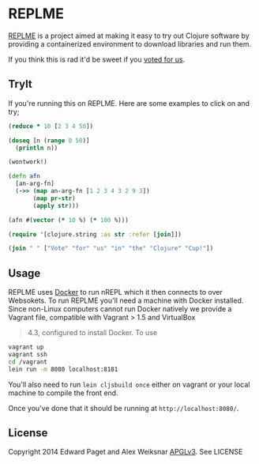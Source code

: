# REPLME
[REPLME](http://replme.clojurecup.com) is a project aimed at making
it easy to try out Clojure software by providing a containerized 
environment to download libraries and run them.

If you think this is rad it'd be sweet if you [voted for us](https://clojurecup.com/#/apps/replme).

## TryIt

If you're running this on REPLME. Here are some examples to click on
and try;

```clojure
(reduce * 10 [2 3 4 50])
```

```clojure
(doseq [n (range 0 50)]
  (println n))
```

```clojure
(wontwork!)
```

```clojure
(defn afn
  [an-arg-fn]
  (->> (map an-arg-fn [1 2 3 4 3 2 9 3])
       (map pr-str)
       (apply str)))

(afn #(vector (* 10 %) (* 100 %)))
```

```clojure
(require '[clojure.string :as str :refer [join]])

(join " " ["Vote" "for" "us" "in" "the" "Clojure" "Cup!"])
```

## Usage

REPLME uses [Docker](http://docker.com) to run nREPL which it then
connects to over Websokets. To run REPLME you'll need a machine with
Docker installed. Since non-Linux computers cannot run Docker natively
we provide a Vagrant file, compatible with Vagrant > 1.5 and VirtualBox
> 4.3, configured to install Docker. To use

``` bash
vagrant up
vagrant ssh
cd /vagrant
lein run -m 8080 localhost:8181
```

You'll also need to run `lein cljsbuild once` either on vagrant or
your local machine to compile the front end.

Once you've done that it should be running at `http://localhost:8080/`.

## License

Copyright 2014 Edward Paget and Alex Weiksnar
[APGLv3](https://www.gnu.org/licenses/agpl-3.0.html). See LICENSE
